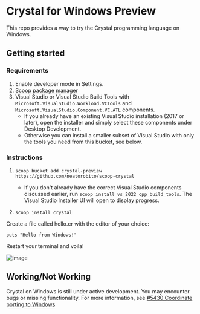 # Crystal for Windows Preview
This repo provides a way to try the Crystal programming language on Windows.

## Getting started

### Requirements
1. Enable developer mode in Settings.
2. [Scoop package manager](https://scoop.sh/)
3. Visual Studio or Visual Studio Build Tools with `Microsoft.VisualStudio.Workload.VCTools` and `Microsoft.VisualStudio.Component.VC.ATL` components. 
     * If you already have an existing Visual Studio installation (2017 or later), open the installer and simply select these components under Desktop Development. 
     * Otherwise you can install a smaller subset of Visual Studio with only the tools you need from this bucket, see below.

### Instructions

1. `scoop bucket add crystal-preview https://github.com/neatorobito/scoop-crystal`

    * If you don't already have the correct Visual Studio components discussed earlier, run `scoop install vs_2022_cpp_build_tools`. The Visual Studio Installer UI will open to display progress.

2. `scoop install crystal`


Create a file called hello.cr with the editor of your choice:

`puts "Hello from Windows!"`

Restart your terminal and voila!

![image](https://user-images.githubusercontent.com/3013405/143065706-5da8ec8e-b6de-4f28-8a29-74569dc2ae89.png)

## Working/Not Working
Crystal on Windows is still under active development. You may encounter bugs or missing functionality. For more information, see [#5430 Coordinate porting to Windows](https://github.com/crystal-lang/crystal/issues/5430#)
